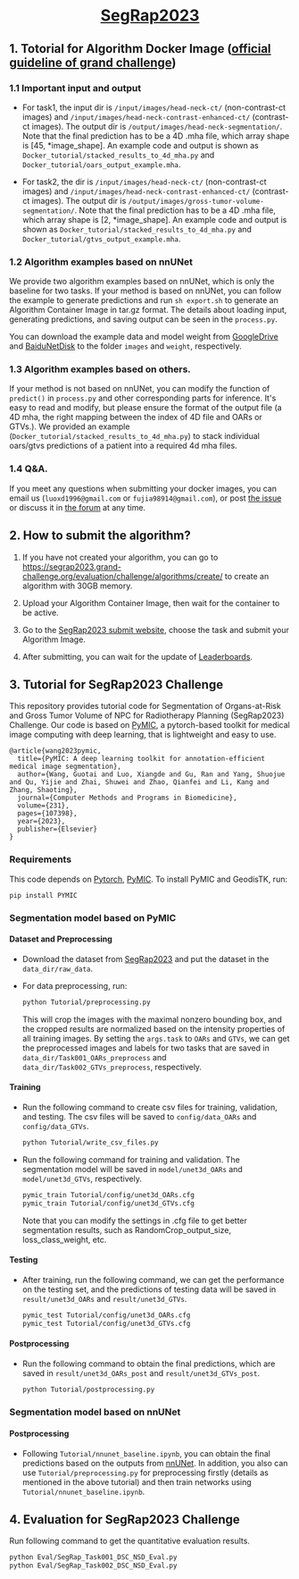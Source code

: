 # <div align=center> [SegRap2023](https://segrap2023.grand-challenge.org/)</div>

## 1. Totorial for Algorithm Docker Image ([official guideline of grand challenge](https://grand-challenge.org/documentation/test-and-deploy-your-container/))
### 1.1 Important input and output
- For task1, the input dir is `/input/images/head-neck-ct/` (non-contrast-ct images) and `/input/images/head-neck-contrast-enhanced-ct/` (contrast-ct images). The output dir is `/output/images/head-neck-segmentation/`. Note that the final prediction has to be a 4D .mha file, which array shape is [45, *image_shape]. An example code and output is shown as `Docker_tutorial/stacked_results_to_4d_mha.py` and `Docker_tutorial/oars_output_example.mha`.

- For task2, the dir is `/input/images/head-neck-ct/` (non-contrast-ct images) and `/input/images/head-neck-contrast-enhanced-ct/` (contrast-ct images). The output dir is `/output/images/gross-tumor-volume-segmentation/`. Note that the final prediction has to be a 4D .mha file, which array shape is [2, *image_shape]. An example code and output is shown as `Docker_tutorial/stacked_results_to_4d_mha.py` and `Docker_tutorial/gtvs_output_example.mha`.

### 1.2 Algorithm examples based on nnUNet
We provide two algorithm examples based on nnUNet, which is only the baseline for two tasks. If your method is based on nnUNet, you can follow the example to generate predictions and run `sh export.sh` to generate an Algorithm Container Image in tar.gz format. The details about loading input, generating predictions, and saving output can be seen in the `process.py`. 

You can download the example data and model weight from [GoogleDrive](https://drive.google.com/file/d/17hJz9hQ1sajsW0aEgmiydvL9bVchqipr/view?usp=sharing) and [BaiduNetDisk](https://pan.baidu.com/s/1lwGENM9R7z3791FxQoy7fQ?pwd=2023) to the folder `images` and  `weight`, respectively.
### 1.3 Algorithm examples based on others.
If your method is not based on nnUNet, you can modify the function of `predict()` in `process.py` and other corresponding parts for inference. It's easy to read and modify, but please ensure the format of the output file (a 4D mha, the right mapping between the index of 4D file and OARs or GTVs.). We provided an example (`Docker_tutorial/stacked_results_to_4d_mha.py`) to stack individual oars/gtvs predictions of a patient into a required 4d mha files.
### 1.4 Q&A.
If you meet any questions when submitting your docker images, you can email us (`luoxd1996@gmail.com` or `fujia98914@gmail.com`), or post [the issue](https://github.com/HiLab-git/SegRap2023/issues) or discuss it in [the forum](https://grand-challenge.org/forums/forum/segmentation-of-organs-at-risk-and-gross-tumor-volume-of-npc-699/) at any time.

## 2. How to submit the algorithm?
1. If you have not created your algorithm, you can go to https://segrap2023.grand-challenge.org/evaluation/challenge/algorithms/create/ to create an algorithm with 30GB memory.

2. Upload your Algorithm Container Image, then wait for the container to be active.

3. Go to the [SegRap2023 submit website](https://segrap2023.grand-challenge.org/evaluation/challenge/submissions/create/), choose the task and submit your Algorithm Image.

4. After submitting, you can wait for the update of [Leaderboards](https://segrap2023.grand-challenge.org/evaluation/challenge/leaderboard/).


## 3. Tutorial for SegRap2023 Challenge

This repository provides tutorial code for Segmentation of Organs-at-Risk and Gross Tumor Volume of NPC for Radiotherapy Planning (SegRap2023) Challenge. Our code is based on [PyMIC](https://github.com/HiLab-git/PyMIC), a pytorch-based toolkit for medical image computing with deep learning, that is lightweight and easy to use. 

```
@article{wang2023pymic,
  title={PyMIC: A deep learning toolkit for annotation-efficient medical image segmentation},
  author={Wang, Guotai and Luo, Xiangde and Gu, Ran and Yang, Shuojue and Qu, Yijie and Zhai, Shuwei and Zhao, Qianfei and Li, Kang and Zhang, Shaoting},
  journal={Computer Methods and Programs in Biomedicine},
  volume={231},
  pages={107398},
  year={2023},
  publisher={Elsevier}
}
```

### Requirements
This code depends on [Pytorch](https://pytorch.org), [PyMIC](https://github.com/HiLab-git/PyMIC).
To install PyMIC and GeodisTK, run:
```
pip install PYMIC
``` 


### Segmentation model based on PyMIC


#### Dataset and Preprocessing
- Download the dataset from [SegRap2023](https://segrap2023.grand-challenge.org/) and put the dataset in the `data_dir/raw_data`.

- For data preprocessing, run:
    ```bash
    python Tutorial/preprocessing.py
    ```
    This will crop the images with the maximal nonzero bounding box, and the cropped results are normalized based on the intensity properties of all training images. By setting the `args.task` to `OARs` and `GTVs`, we can get the preprocessed images and labels for two tasks that are saved in `data_dir/Task001_OARs_preprocess` and `data_dir/Task002_GTVs_preprocess`, respectively.

#### Training
- Run the following command to create csv files for training, validation, and testing. The csv files will be saved to `config/data_OARs` and `config/data_GTVs`.
    ```bash
    python Tutorial/write_csv_files.py
    ```
    
- Run the following command for training and validation. The segmentation model will be saved in `model/unet3d_OARs` and `model/unet3d_GTVs`, respectively.
    ```bash
    pymic_train Tutorial/config/unet3d_OARs.cfg
    pymic_train Tutorial/config/unet3d_GTVs.cfg
    ```
    Note that you can modify the settings in .cfg file to get better segmentation results, such as RandomCrop_output_size, loss_class_weight, etc.

#### Testing
- After training, run the following command, we can get the performance on the testing set, and the predictions of testing data will be saved in `result/unet3d_OARs` and `result/unet3d_GTVs`.
    ```bash
    pymic_test Tutorial/config/unet3d_OARs.cfg
    pymic_test Tutorial/config/unet3d_GTVs.cfg
    ```

#### Postprocessing
- Run the following command to obtain the final predictions, which are saved in `result/unet3d_OARs_post` and `result/unet3d_GTVs_post`.
    ```bash
    python Tutorial/postprocessing.py
    ```

### Segmentation model based on nnUNet
#### Postprocessing
- Following `Tutorial/nnunet_baseline.ipynb`, you can obtain the final predictions based on the outputs from [nnUNet](https://github.com/MIC-DKFZ/nnUNet). In addition, you also can use `Tutorial/preprocessing.py` for preprocessing firstly (details as mentioned in the above tutorial) and then train networks using `Tutorial/nnunet_baseline.ipynb`.


## 4. Evaluation for SegRap2023 Challenge
Run following command to get the quantitative evaluation results.
```bash
python Eval/SegRap_Task001_DSC_NSD_Eval.py
python Eval/SegRap_Task002_DSC_NSD_Eval.py
```
